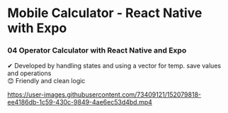 # Mobile Calculator - React Native with Expo

### 04 Operator Calculator with React Native and Expo </br>
✔ Developed by handling states and using a vector for temp. save values and operations  </br>
😊 Friendly and clean logic  </br>

https://user-images.githubusercontent.com/73409121/152079818-ee4186db-1c59-430c-9849-4ae6ec53d4bd.mp4
